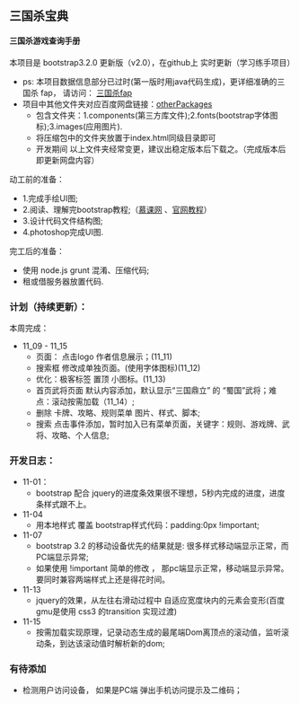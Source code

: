 
## 三国杀宝典

#### 三国杀游戏查询手册

本项目是 bootstrap3.2.0 更新版（v2.0），在github上 实时更新（学习练手项目）

* ps: 本项目数据信息部分已过时(第一版时用java代码生成)，更详细准确的三国杀 fap， 请访问： [三国杀fap](http://dadao.net/sgs/#) 
* 项目中其他文件夹对应百度网盘链接：[otherPackages](http://pan.baidu.com/s/1ntKCIzZ) 
  * 包含文件夹：1.components(第三方库文件);2.fonts(bootstrap字体图标);3.images(应用图片).
  * 将压缩包中的文件夹放置于index.html同级目录即可
  * 开发期间 以上文件夹经常变更，建议出稳定版本后下载之。（完成版本后即更新网盘内容）


动工前的准备：
* 1.完成手绘UI图;
* 2.阅读、理解完bootstrap教程;（[慕课网](http://www.imooc.com/learn/141) 、[官网教程](http://v3.bootcss.com/)）
* 3.设计代码文件结构图;
* 4.photoshop完成UI图.

完工后的准备：
* 使用 node.js grunt 混淆、压缩代码;
* 租或借服务器放置代码.

### 计划（持续更新）：

本周完成：
* 11_09 - 11_15
  * 页面： 点击logo 作者信息展示；(11_11)
  * 搜索框 修改成单独页面。(使用字体图标)(11_12)
  * 优化：极客标签  置顶 小图标。(11_13)
  * 首页武将页面 默认内容添加，默认显示“三国鼎立” 的 “蜀国”武将；难点：滚动按需加载（11_14）;
  * 删除 卡牌、攻略、规则菜单 图片、样式、脚本;
  * 搜索 点击事件添加，暂时加入已有菜单页面，关键字：规则、游戏牌、武将、攻略、个人信息;


### 开发日志：
* 11-01：
  * bootstrap 配合 jquery的进度条效果很不理想，5秒内完成的进度，进度条样式跟不上。
* 11-04
  * 用本地样式 覆盖 bootstrap样式代码：padding:0px !important;
* 11-07
  * bootstrap 3.2 的移动设备优先的结果就是: 很多样式移动端显示正常，而PC端显示异常; 
  * 如果使用 !important 简单的修改 ， 那pc端显示正常，移动端显示异常。要同时兼容两端样式上还是得花时间。
* 11-13
  * jquery的效果，从左往右滑动过程中 自适应宽度块内的元素会变形(百度gmu是使用 css3 的transition 实现过渡)
* 11-15
  * 按需加载实现原理，记录动态生成的最尾端Dom离顶点的滚动值，监听滚动条，到达该滚动值时解析新的dom;

### 有待添加
* 检测用户访问设备， 如果是PC端 弹出手机访问提示及二维码；